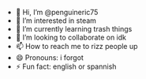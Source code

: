 - 👋 Hi, I’m @penguineric75
- 👀 I’m interested in steam
- 🌱 I’m currently learning trash things
- 💞️ I’m looking to collaborate on idk
- 📫 How to reach me to rizz people up
- 😄 Pronouns: i forgot
- ⚡ Fun fact: english or spannish

<!---
penguineric75/penguineric75 is a ✨ special ✨ repository because its `README.md` (this file) appears on your GitHub profile.
You can click the Preview link to take a look at your changes.
--->

